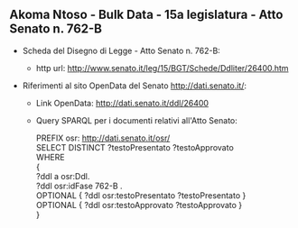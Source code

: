 ## Akoma Ntoso - Bulk Data - 15a legislatura - Atto Senato n. 762-B ##

* Scheda del Disegno di Legge - Atto Senato n. 762-B:
	* http url: http://www.senato.it/leg/15/BGT/Schede/Ddliter/26400.htm

* Riferimenti al sito OpenData del Senato http://dati.senato.it/:
	* Link OpenData: http://dati.senato.it/ddl/26400
	* Query SPARQL per i documenti relativi all'Atto Senato:

        PREFIX osr: <http://dati.senato.it/osr/>  
		SELECT DISTINCT ?testoPresentato ?testoApprovato  
		WHERE  
		{  
		    ?ddl a osr:Ddl.  
		    ?ddl osr:idFase 762-B .  
		    OPTIONAL { ?ddl osr:testoPresentato ?testoPresentato }  
		    OPTIONAL { ?ddl osr:testoApprovato ?testoApprovato }  
		}
		